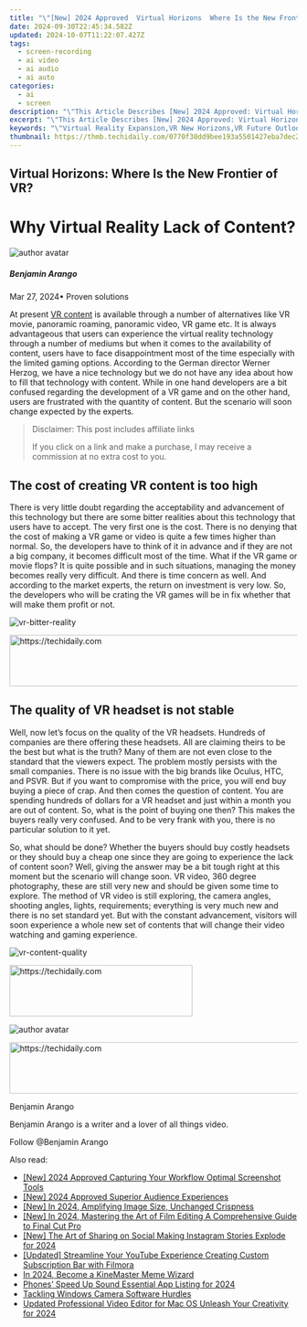```yaml
---
title: "\"[New] 2024 Approved  Virtual Horizons  Where Is the New Frontier of VR?\""
date: 2024-09-30T22:45:34.582Z
updated: 2024-10-07T11:22:07.427Z
tags: 
  - screen-recording
  - ai video
  - ai audio
  - ai auto
categories: 
  - ai
  - screen
description: "\"This Article Describes [New] 2024 Approved: Virtual Horizons: Where Is the New Frontier of VR?\""
excerpt: "\"This Article Describes [New] 2024 Approved: Virtual Horizons: Where Is the New Frontier of VR?\""
keywords: "\"Virtual Reality Expansion,VR New Horizons,VR Future Outlook,Emerging VR Tech,VR Innovation Edge,Next-Gen VR Trends,VR Frontier Insights\""
thumbnail: https://thmb.techidaily.com/0770f30dd9bee193a5501427eba7dec20121fd86c94f50442733727b65ca9aad.jpg
---
```


## Virtual Horizons: Where Is the New Frontier of VR?

# Why Virtual Reality Lack of Content?

![author avatar](https://images.wondershare.com/filmora/article-images/benjamin-arango-author.jpg)

##### Benjamin Arango

 Mar 27, 2024• Proven solutions

 At present [VR content](https://tools.techidaily.com/wondershare/filmora/download/) is available through a number of alternatives like VR movie, panoramic roaming, panoramic video, VR game etc. It is always advantageous that users can experience the virtual reality technology through a number of mediums but when it comes to the availability of content, users have to face disappointment most of the time especially with the limited gaming options. According to the German director Werner Herzog, we have a nice technology but we do not have any idea about how to fill that technology with content. While in one hand developers are a bit confused regarding the development of a VR game and on the other hand, users are frustrated with the quantity of content. But the scenario will soon change expected by the experts.

>  Disclaimer: This post includes affiliate links
>
>  If you click on a link and make a purchase, I may receive a commission at no extra cost to you.
>

## The cost of creating VR content is too high

 There is very little doubt regarding the acceptability and advancement of this technology but there are some bitter realities about this technology that users have to accept. The very first one is the cost. There is no denying that the cost of making a VR game or video is quite a few times higher than normal. So, the developers have to think of it in advance and if they are not a big company, it becomes difficult most of the time. What if the VR game or movie flops? It is quite possible and in such situations, managing the money becomes really very difficult. And there is time concern as well. And according to the market experts, the return on investment is very low. So, the developers who will be crating the VR games will be in fix whether that will make them profit or not.

![vr-bitter-reality ](https://images.wondershare.com/filmora/resource/vr-bitter-reality.jpg )

<!-- affiliate ads begin -->
<a href="https://appsumo.8odi.net/c/5597632/2068417/7443" target="_top" id="2068417">
  <img src="//a.impactradius-go.com/display-ad/7443-2068417" border="0" alt="https://techidaily.com" width="728" height="90"/>
</a>
<img height="0" width="0" src="https://appsumo.8odi.net/i/5597632/2068417/7443" style="position:absolute;visibility:hidden;" border="0" />
<!-- affiliate ads end -->

## The quality of VR headset is not stable

 Well, now let’s focus on the quality of the VR headsets. Hundreds of companies are there offering these headsets. All are claiming theirs to be the best but what is the truth? Many of them are not even close to the standard that the viewers expect. The problem mostly persists with the small companies. There is no issue with the big brands like Oculus, HTC, and PSVR. But if you want to compromise with the price, you will end buy buying a piece of crap. And then comes the question of content. You are spending hundreds of dollars for a VR headset and just within a month you are out of content. So, what is the point of buying one then? This makes the buyers really very confused. And to be very frank with you, there is no particular solution to it yet.

 So, what should be done? Whether the buyers should buy costly headsets or they should buy a cheap one since they are going to experience the lack of content soon? Well, giving the answer may be a bit tough right at this moment but the scenario will change soon. VR video, 360 degree photography, these are still very new and should be given some time to explore. The method of VR video is still exploring, the camera angles, shooting angles, lights, requirements; everything is very much new and there is no set standard yet. But with the constant advancement, visitors will soon experience a whole new set of contents that will change their video watching and gaming experience.

![vr-content-quality ](https://images.wondershare.com/filmora/resource/vr-content-quality.jpg )

<!-- affiliate ads begin -->
<a href="https://wigfever.sjv.io/c/5597632/2014853/22899" target="_top" id="2014853">
  <img src="//a.impactradius-go.com/display-ad/22899-2014853" border="0" alt="https://techidaily.com" width="320" height="90"/>
</a>
<img height="0" width="0" src="https://wigfever.sjv.io/i/5597632/2014853/22899" style="position:absolute;visibility:hidden;" border="0" />
<!-- affiliate ads end -->

![author avatar](https://images.wondershare.com/filmora/article-images/benjamin-arango-author.jpg)

<!-- affiliate ads begin -->
<a href="https://imp.i357552.net/c/5597632/1030129/11832" target="_top" id="1030129">
  <img src="//a.impactradius-go.com/display-ad/11832-1030129" border="0" alt="https://techidaily.com" width="720" height="90"/>
</a>
<img height="0" width="0" src="https://imp.i357552.net/i/5597632/1030129/11832" style="position:absolute;visibility:hidden;" border="0" />
<!-- affiliate ads end -->

Benjamin Arango

Benjamin Arango is a writer and a lover of all things video.

Follow @Benjamin Arango


<ins class="adsbygoogle"
     style="display:block"
     data-ad-format="autorelaxed"
     data-ad-client="ca-pub-7571918770474297"
     data-ad-slot="1223367746"></ins>



<ins class="adsbygoogle"
     style="display:block"
     data-ad-client="ca-pub-7571918770474297"
     data-ad-slot="8358498916"
     data-ad-format="auto"
     data-full-width-responsive="true"></ins>


<span class="atpl-alsoreadstyle">Also read:</span>
<div><ul>
<li><a href="https://digital-screen-recording.techidaily.com/new-2024-approved-capturing-your-workflow-optimal-screenshot-tools/"><u>[New] 2024 Approved Capturing Your Workflow Optimal Screenshot Tools</u></a></li>
<li><a href="https://fox-blue.techidaily.com/new-2024-approved-superior-audience-experiences/"><u>[New] 2024 Approved Superior Audience Experiences</u></a></li>
<li><a href="https://fox-blue.techidaily.com/new-in-2024-amplifying-image-size-unchanged-crispness/"><u>[New] In 2024, Amplifying Image Size, Unchanged Crispness</u></a></li>
<li><a href="https://fox-blue.techidaily.com/new-in-2024-mastering-the-art-of-film-editing-a-comprehensive-guide-to-final-cut-pro/"><u>[New] In 2024, Mastering the Art of Film Editing A Comprehensive Guide to Final Cut Pro</u></a></li>
<li><a href="https://instagram-video-recordings.techidaily.com/new-the-art-of-sharing-on-social-making-instagram-stories-explode-for-2024/"><u>[New] The Art of Sharing on Social Making Instagram Stories Explode for 2024</u></a></li>
<li><a href="https://facebook-video-share.techidaily.com/updated-streamline-your-youtube-experience-creating-custom-subscription-bar-with-filmora/"><u>[Updated] Streamline Your YouTube Experience Creating Custom Subscription Bar with Filmora</u></a></li>
<li><a href="https://extra-lessons.techidaily.com/in-2024-become-a-kinemaster-meme-wizard/"><u>In 2024, Become a KineMaster Meme Wizard</u></a></li>
<li><a href="https://fox-blue.techidaily.com/phones-speed-up-sound-essential-app-listing-for-2024/"><u>Phones’ Speed Up Sound Essential App Listing for 2024</u></a></li>
<li><a href="https://windows11.techidaily.com/tackling-windows-camera-software-hurdles/"><u>Tackling Windows Camera Software Hurdles</u></a></li>
<li><a href="https://ai-video-tools.techidaily.com/updated-professional-video-editor-for-mac-os-unleash-your-creativity-for-2024/"><u>Updated Professional Video Editor for Mac OS Unleash Your Creativity for 2024</u></a></li>
</ul></div>

